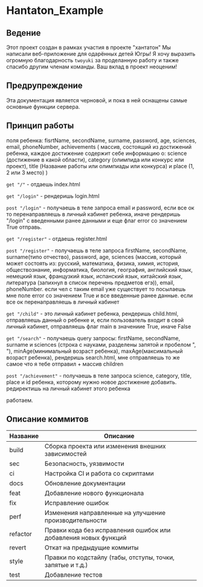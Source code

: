 # Hantaton_Example

## Ведение
Этот проект создан в рамках участия в проекте "хантатон" Мы написали веб-приложение для одарённых детей Югры! Я хочу выразить огромную благодарность `twoyuki` за проделанную работу и также спасибо другим членам команды. Ваш вклад в проект неоценим! 

## Предрупреждение 
Эта документация является черновой, и пока в ней оснащены самые основные функции сервера.

## Принцип работы
поля ребенка:
    fisrtName,
    secondName,
    surname,
    password,
    age,
    sciences,
    email,
    phoneNumber,
    achievements (
        массив, состоящий из достижений ребенка,
        каждое достижение содержит себе информацию о:
        science (достижение в какой области),
        category (олимпида или конкурс или проект),
        title (Название работы или олимпиады или конкурса) и
        place (1, 2 или 3 место)
    )

`get "/"` - отдаешь index.html

`get "/login"` - рендеришь login.html

`post "/login"` - получаешь в теле запроса email и password, если все ок то перенаправляешь в личный кабинет ребенка,
иначе рендеришь "/login" с введенными ранее данными и еще флаг error со значением True отправь.

`get "/register"` - отдаешь register.html

`post "/register"` - получаешь в теле запроса firstName, secondName, surname(типо отчество), password, age, sciences
(массив, который может состоять из: русский, математика, физика, химия, история, обществознание, информатика, биология,
география, английский язык, немецкий язык, французкий язык, испанский язык, китайский язык, литература (запихнул в список
перечень предметов егэ)), email, phoneNumber. если чел с таким email уже существует то посылаешь мне поле error со значением True
и все введенные ранее данные. если все ок перенаправляешь в личный кабинет

`get "/child"` - это личный кабинет ребенка, рендеришь child.html, отправляешь данный о ребенке и, если пользователь входит в свой личный кабинет,
отправляешь флаг main в значениие True, иначе False

`get "/search"` - получаешь query запросы: firstName, secondName, surname и sciences (строка с науками, разделены запятой и пробелом ", "),
minAge(минимальный возраст ребенка), maxAge(максимальный возраст ребенка), рендеришь search.html, мне отправляешь то же самое что я тебе отправил +
массив children

`post "/achievement"` - получаешь в теле запроса science, category, title, place и id ребенка, которому нужно новое достижение добавить. редиректишь
на личный кабинет этого ребенка

работаем.

## Описание коммитов
| Название |Описание                                                        |
|----------|-----------------------------------------------------------------|
| build	   | Сборка проекта или изменения внешних зависимостей               |
| sec      | Безопасность, уязвимости                                        |
| ci       | Настройка CI и работа со скриптами                              |
| docs	   | Обновление документации                                         |
| feat	   | Добавление нового функционала                                   |
| fix	   | Исправление ошибок                                              |
| perf	   | Изменения направленные на улучшение производительности          |
| refactor | Правки кода без исправления ошибок или добавления новых функций |
| revert   | Откат на предыдущие коммиты                                     |
| style	   | Правки по кодстайлу (табы, отступы, точки, запятые и т.д.)      |
| test	   | Добавление тестов                                               |
